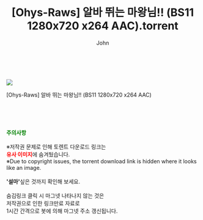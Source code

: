﻿---
layout: post
title:  "    [Ohys-Raws] 알바 뛰는 마왕님!! (BS11 1280x720 x264 AAC).torrent"
author: John
categories: [ 애니/만화 ]
tags: [  ]
image: https://torrentrj56.com/uploadfile/full/c01317e8905f328ef062885eb9a6f18965823b0f.jpg 
description: "    [Ohys-Raws] 알바 뛰는 마왕님!! (BS11 1280x720 x264 AAC) torrent 정보 공유"
toc: true
toc_sticky: true
---

<br>
<p><img src="https://torrentrj56.com/uploadfile/full/c01317e8905f328ef062885eb9a6f18965823b0f.jpg"/></p>
 [Ohys-Raws] 알바 뛰는 마왕님!! (BS11 1280x720 x264 AAC)  
    
<br><br><br>
<p data-ke-size="size16"><b><span style="color: green;">주의사항</span></b><br /><br />※저작권 문제로 인해 토렌트 다운로드 링크는<br /><b><span style="color: red;">유사 이미지</span></b>에 숨겨뒀습니다.<br />※Due to copyright issues, the torrent download link is hidden where it looks like an image.<br /><br /><b>'설마'</b>싶은 것까지 확인해 보세요.<br /><br />숨김링크 클릭 시 마그넷 나타나지 않는 것은<br />저작권으로 인한 링크만료 자료로<br />1시간 간격으로 봇에 의해 마그넷 주소 갱신됩니다.</p>
